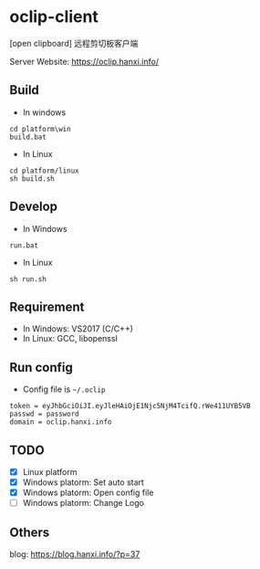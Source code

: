 # oclip-client

[open clipboard] 远程剪切板客户端

Server Website:  https://oclip.hanxi.info/

## Build

- In windows

```
cd platform\win
build.bat
```

- In Linux

```
cd platform/linux
sh build.sh
```

## Develop

- In Windows

```
run.bat
```

- In Linux

```
sh run.sh
```

## Requirement

- In Windows: VS2017 (C/C++)
- In Linux: GCC, libopenssl

## Run config

- Config file is `~/.oclip`
```
token = eyJhbGciOiJI.eyJleHAiOjE1Njc5NjM4TcifQ.rWe411UYB5VB
passwd = password
domain = oclip.hanxi.info
```

## TODO

- [x] Linux platform
- [x] Windows platorm: Set auto start
- [x] Windows platorm: Open config file
- [ ] Windows platorm: Change Logo

## Others

blog: https://blog.hanxi.info/?p=37
